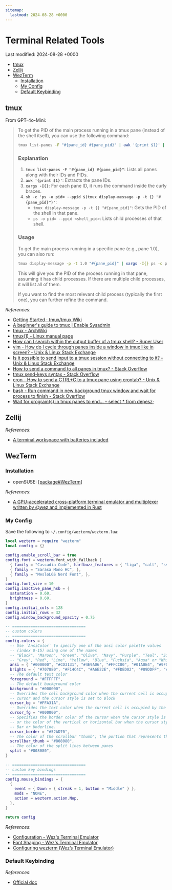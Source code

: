 ```yaml
---
sitemap:
  lastmod: 2024-08-28 +0000
---
```


# Terminal Related Tools

Last modified: 2024-08-28 +0000

- [tmux](#tmux)
- [Zellij](#zellij)
- [WezTerm](#wezterm)
  - [Installation](#installation)
  - [My Config](#my-config)
  - [Default Keybinding](#default-keybinding)

## tmux

From GPT-4o-Mini:

> To get the PID of the main process running in a tmux pane (instead of the shell itself), you can use the following command:
>
> ```bash
> tmux list-panes -F "#{pane_id} #{pane_pid}" | awk '{print $1}' | xargs -I{} sh -c 'ps -o pid= --ppid $(tmux display-message -p -t {} "#{pane_pid}")'
> ```
>
> ### Explanation
>
> 1. **`tmux list-panes -F "#{pane_id} #{pane_pid}"`**: Lists all panes along with their IDs and PIDs.
> 2. **`awk '{print $1}'`**: Extracts the pane IDs.
> 3. **`xargs -I{}`**: For each pane ID, it runs the command inside the curly braces.
> 4. **`sh -c 'ps -o pid= --ppid $(tmux display-message -p -t {} "#{pane_pid}")'`**:
>    - `tmux display-message -p -t {} "#{pane_pid}"`: Gets the PID of the shell in that pane.
>    - `ps -o pid= --ppid <shell_pid>`: Lists child processes of that shell.
>
> ### Usage
>
> To get the main process running in a specific pane (e.g., pane 1.0), you can also run:
>
> ```bash
> tmux display-message -p -t 1.0 "#{pane_pid}" | xargs -I{} ps -o pid= --ppid {}
> ```
>
> This will give you the PID of the process running in that pane, assuming it has child processes. If there are multiple child processes, it will list all of them.
>
> If you want to find the most relevant child process (typically the first one), you can further refine the command.

*References*:

- [Getting Started · tmux/tmux Wiki](https://github.com/tmux/tmux/wiki/Getting-Started)
- [A beginner's guide to tmux \| Enable Sysadmin](https://www.redhat.com/sysadmin/introduction-tmux-linux)
- [tmux - ArchWiki](https://wiki.archlinux.org/title/tmux)
- [tmux(1) - Linux manual page](https://man7.org/linux/man-pages/man1/tmux.1.html)
- [How can I search within the output buffer of a tmux shell? - Super User](https://superuser.com/questions/231002/how-can-i-search-within-the-output-buffer-of-a-tmux-shell)
- [vim - How do I cycle through panes inside a window in tmux like in screen? - Unix & Linux Stack Exchange](https://unix.stackexchange.com/questions/53154/how-do-i-cycle-through-panes-inside-a-window-in-tmux-like-in-screen)
- [Is it possible to send input to a tmux session without connecting to it? - Unix & Linux Stack Exchange](https://unix.stackexchange.com/questions/409861/is-it-possible-to-send-input-to-a-tmux-session-without-connecting-to-it)
- [How to send a command to all panes in tmux? - Stack Overflow](https://stackoverflow.com/questions/16325449/how-to-send-a-command-to-all-panes-in-tmux)
- [tmux send-keys syntax - Stack Overflow](https://stackoverflow.com/questions/19313807/tmux-send-keys-syntax)
- [cron - How to send a CTRL+C to a tmux pane using crontab? - Unix & Linux Stack Exchange](https://unix.stackexchange.com/questions/614197/how-to-send-a-ctrlc-to-a-tmux-pane-using-crontab)
- [bash - Run command in new background tmux window and wait for process to finish - Stack Overflow](https://stackoverflow.com/questions/60365501/run-command-in-new-background-tmux-window-and-wait-for-process-to-finish)
- [Wait for program(s) in tmux panes to end… – select * from depesz;](https://www.depesz.com/2019/05/13/wait-for-programs-in-tmux-panes-to-end/)

## Zellij

*References*:

- [A terminal workspace with batteries included](https://github.com/zellij-org/zellij)

## WezTerm

### Installation

- openSUSE: [[package#WezTerm]]

*References*:

- [A GPU-accelerated cross-platform terminal emulator and multiplexer written by @wez and implemented in Rust](https://github.com/wez/wezterm)

### My Config

Save the following to `~/.config/wezterm/wezterm.lua`:

```lua
local wezterm = require "wezterm"
local config = {}

config.enable_scroll_bar = true
config.font = wezterm.font_with_fallback {
  { family = "Cascadia Code", harfbuzz_features = { "liga", "calt", "ss03", "ss20", "zero" }, },
  { family = "Sarasa Mono HC", },
  { family = "MesloLGS Nerd Font", },
}
config.font_size = 10
config.inactive_pane_hsb = {
  saturation = 0.60,
  brightness = 0.60,
}
config.initial_cols = 128
config.initial_rows = 32
config.window_background_opacity = 0.75

-- ================================
-- custom colors
-- ================================
config.colors = {
  -- Use `AnsiColor` to specify one of the ansi color palette values
  -- (index 0-15) using one of the names
  -- "Black", "Maroon", "Green", "Olive", "Navy", "Purple", "Teal", "Silver",
  -- "Grey", "Red", "Lime", "Yellow", "Blue", "Fuchsia", "Aqua" or "White".
  ansi = { "#000000", "#CD3131", "#4E9A06", "#FFCC00", "#01A0E4", "#9F00FF", "#80CBC4", "#E5E5E5", },
  brights = { "#707880", "#F14C4C", "#A6E22E", "#FDED02", "#89DDFF", "#CF8DFB", "#A1EFE4", "#FFFFFF", },
  -- The default text color
  foreground = "#FFFFFF",
  -- The default background color
  background = "#000000",
  -- Overrides the cell background color when the current cell is occupied by the
  -- cursor and the cursor style is set to Block
  cursor_bg = "#FFA31A",
  -- Overrides the text color when the current cell is occupied by the cursor
  cursor_fg = "#000000",
  -- Specifies the border color of the cursor when the cursor style is set to Block,
  -- or the color of the vertical or horizontal bar when the cursor style is set to
  -- Bar or Underline.
  cursor_border = "#52AD70",
  -- The color of the scrollbar "thumb"; the portion that represents the current viewport
  scrollbar_thumb = "#808080",
  -- The color of the split lines between panes
  split = "#808080",
}

-- ================================
-- custom key bindings
-- ================================
config.mouse_bindings = {
  {
    event = { Down = { streak = 1, button = "Middle" } },
    mods = "NONE",
    action = wezterm.action.Nop,
  },
}

return config
```

*References*:

- [Configuration - Wez's Terminal Emulator](https://wezfurlong.org/wezterm/config/files.html)
- [Font Shaping - Wez's Terminal Emulator](https://wezfurlong.org/wezterm/config/font-shaping.html)
- [Configuring wezterm (Wez’s Terminal Emulator)](https://www.sharpwriting.net/project/configuring-wezterm/)

### Default Keybinding

*References*:

- [Official doc](https://wezfurlong.org/wezterm/config/default-keys.html)

[//begin]: # "Autogenerated link references for markdown compatibility"
[package#WezTerm]: openSUSE/package.md "openSUSE Package Management"
[//end]: # "Autogenerated link references"
